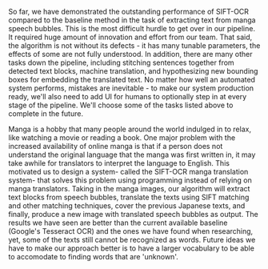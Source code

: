 So far, we have demonstrated the outstanding performance of SIFT-OCR compared to the baseline method in the task of extracting
text from manga speech bubbles. This is the most difficult hurdle to get over in our pipeline. It required huge amount of innovation
and effort from our team. That said, the algorithm is not without its defects - it has many tunable parameters, the effects of some
are not fully understood. In addition, there are many other tasks down the pipeline, including stitching sentences together from
detected text blocks, machine translation, and hypothesizing new bounding boxes for embedding the translated text. No matter how well
an automated system performs, mistakes are inevitable - to make our system production ready, we'll also need to add UI
for humans to optionally step in at every stage of the pipeline. We'll choose some of the tasks listed above to complete in the future.

Manga is a hobby that many people around the world indulged in to relax, like watching a movie or reading a book. One major problem with the increased availability of online manga is that if a person does not understand the original language that the manga was first written in, it may take awhile for translators to interpret the language to English. This motivated us to design a system- called the SIFT-OCR manga translation system- that solves this problem using programming instead of relying on manga translators. Taking in the manga images, our algorithm will extract text blocks from speech bubbles, translate the texts using SIFT matching and other matching techniques, cover the previous Japanese texts, and finally, produce a new image with translated speech bubbles as output. The results we have seen are better than the current available baseline (Google's Tesseract OCR) and the ones we have found when researching, yet, some of the texts still cannot be recognized as words. Future ideas we have to make our approach better is to have a larger vocabulary to be able to accomodate to finding words that are 'unknown'.
